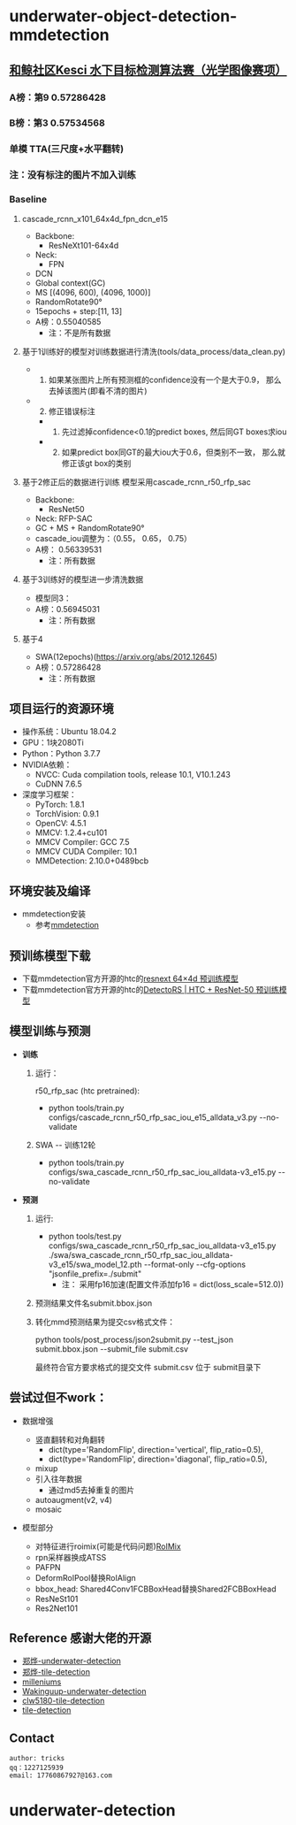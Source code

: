 # underwater-object-detection-mmdetection


## [和鲸社区Kesci 水下目标检测算法赛（光学图像赛项）](https://www.heywhale.com/home/competition/605ab78821e3f6003b56a7d8/content)

### A榜：第9  0.57286428 
### B榜：第3  0.57534568 
### 单模 TTA(三尺度+水平翻转)
### 注：没有标注的图片不加入训练
### Baseline
1. cascade_rcnn_x101_64x4d_fpn_dcn_e15  
    + Backbone:
        + ResNeXt101-64x4d
    + Neck:
        + FPN
    + DCN
    + Global context(GC)
    + MS [(4096, 600), (4096, 1000)]
    + RandomRotate90°
    + 15epochs + step:[11, 13]  
    + A榜：0.55040585 
        + 注：不是所有数据
   
 
2. 基于1训练好的模型对训练数据进行清洗(tools/data_process/data_clean.py)
    + 1. 如果某张图片上所有预测框的confidence没有一个是大于0.9， 那么去掉该图片(即看不清的图片)
    + 2. 修正错误标注
        + 1. 先过滤掉confidence<0.1的predict boxes, 然后同GT boxes求iou
        + 2. 如果predict box同GT的最大iou大于0.6，但类别不一致， 那么就修正该gt box的类别


3. 基于2修正后的数据进行训练
   模型采用cascade_rcnn_r50_rfp_sac
    + Backbone:
        + ResNet50
    + Neck:
        RFP-SAC
    + GC + MS + RandomRotate90°
    + cascade_iou调整为：（0.55， 0.65， 0.75）
    + A榜： 0.56339531
        + 注：所有数据


4. 基于3训练好的模型进一步清洗数据
    + 模型同3： 
    + A榜：0.56945031
        + 注：所有数据
    

5. 基于4
    + SWA(12epochs)(https://arxiv.org/abs/2012.12645)
    + A榜：0.57286428
        + 注：所有数据
    

## 项目运行的资源环境
+ 操作系统：Ubuntu 18.04.2
+ GPU：1块2080Ti
+ Python：Python 3.7.7
+ NVIDIA依赖：
    - NVCC: Cuda compilation tools, release 10.1, V10.1.243
    - CuDNN 7.6.5
+ 深度学习框架：
    - PyTorch: 1.8.1
    - TorchVision: 0.9.1
    - OpenCV: 4.5.1
    - MMCV: 1.2.4+cu101
    - MMCV Compiler: GCC 7.5
    - MMCV CUDA Compiler: 10.1
    - MMDetection: 2.10.0+0489bcb

## 环境安装及编译
+ mmdetection安装
    - 参考[mmdetection](https://github.com/open-mmlab/mmdetection)


## 预训练模型下载
 - 下载mmdetection官方开源的htc的[resnext 64×4d 预训练模型](https://s3.ap-northeast-2.amazonaws.com/open-mmlab/mmdetection/models/htc/htc_dconv_c3-c5_mstrain_400_1400_x101_64x4d_fpn_20e_20190408-0e50669c.pth)
 - 下载mmdetection官方开源的htc的[DetectoRS | HTC + ResNet-50 预训练模型](http://download.openmmlab.com/mmdetection/v2.0/detectors/detectors_htc_r50_1x_coco/detectors_htc_r50_1x_coco-329b1453.pth) 


## 模型训练与预测
  - **训练**

	1. 运行：
       
       r50_rfp_sac (htc pretrained):
          + python tools/train.py configs/cascade_rcnn_r50_rfp_sac_iou_e15_alldata_v3.py --no-validate
        
    2. SWA -- 训练12轮
       
       + python tools/train.py configs/swa_cascade_rcnn_r50_rfp_sac_iou_alldata-v3_e15.py --no-validate

  - **预测**

    1. 运行: 
       + python tools/test.py configs/swa_cascade_rcnn_r50_rfp_sac_iou_alldata-v3_e15.py  ./swa/swa_cascade_rcnn_r50_rfp_sac_iou_alldata-v3_e15/swa_model_12.pth  --format-only  --cfg-options "jsonfile_prefix=./submit"
         + 注： 采用fp16加速(配置文件添加fp16 = dict(loss_scale=512.0))
        
    2. 预测结果文件名submit.bbox.json

    3. 转化mmd预测结果为提交csv格式文件：
       
       python tools/post_process/json2submit.py --test_json submit.bbox.json --submit_file submit.csv

       最终符合官方要求格式的提交文件 submit.csv 位于 submit目录下
    

## 尝试过但不work：

+ 数据增强
  + 竖直翻转和对角翻转
    + dict(type='RandomFlip', direction='vertical', flip_ratio=0.5), 
    + dict(type='RandomFlip', direction='diagonal', flip_ratio=0.5),
  + mixup
  + 引入往年数据
    + 通过md5去掉重复的图片
  + autoaugment(v2, v4)
  + mosaic
  
+ 模型部分
  + 对特征进行roimix(可能是代码问题)[RoIMix](https://arxiv.org/abs/1911.03029)
  + rpn采样器换成ATSS
  + PAFPN
  + DeformRoIPool替换RoIAlign
  + bbox_head: Shared4Conv1FCBBoxHead替换Shared2FCBBoxHead
  + ResNeSt101
  + Res2Net101
    
## Reference 感谢大佬的开源
   - [郑烨-underwater-detection](https://github.com/zhengye1995/underwater-object-detection)
   - [郑烨-tile-detection](https://github.com/zhengye1995/Tianchi-2021-Guangdong-Tile-Detection)
   - [milleniums](https://github.com/milleniums/underwater-object-detection-mmdetection)
   - [Wakinguup-underwater-detection](https://github.com/Wakinguup/Underwater_detection)
   - [clw5180-tile-detection](https://github.com/clw5180/mmdetection_clw)
   - [tile-detection](https://github.com/MySuperSoul/TileDetection)


## Contact
    author: tricks
    qq：1227125939
    email: 17760867927@163.com
# underwater-detection
